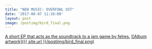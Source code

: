 ```yaml
---
title: "NEW MUSIC: OVERFOWL OST"
date: '2017-08-07 11:10:00'
layout: post
image: /postimg/bird_final.png
---
```

[A short EP that acts as the soundtrack to a jam game by felres.][thing-link]
[![Album artwork]({{ site.url }}/postimg/bird_final.png)][thing-link]

[thing-link]: https://alekfleischer.bandcamp.com/album/overfowl-ost
